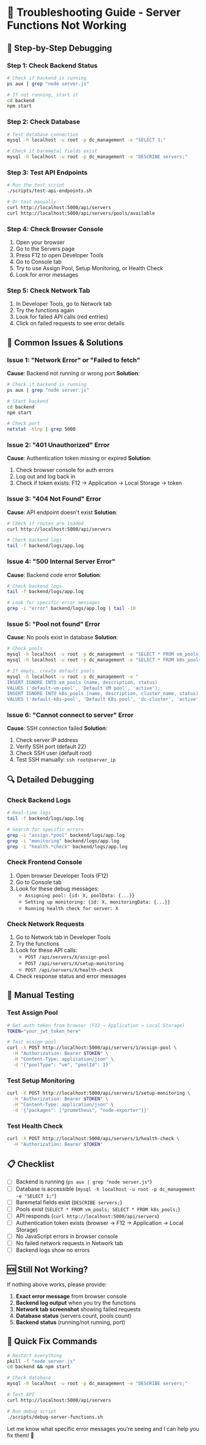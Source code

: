 # 🔧 Troubleshooting Guide - Server Functions Not Working

## 🚨 Step-by-Step Debugging

### Step 1: Check Backend Status
```bash
# Check if backend is running
ps aux | grep "node server.js"

# If not running, start it
cd backend
npm start
```

### Step 2: Check Database
```bash
# Test database connection
mysql -h localhost -u root -p dc_management -e "SELECT 1;"

# Check if baremetal fields exist
mysql -h localhost -u root -p dc_management -e "DESCRIBE servers;"
```

### Step 3: Test API Endpoints
```bash
# Run the test script
./scripts/test-api-endpoints.sh

# Or test manually
curl http://localhost:5000/api/servers
curl http://localhost:5000/api/servers/pools/available
```

### Step 4: Check Browser Console
1. Open your browser
2. Go to the Servers page
3. Press F12 to open Developer Tools
4. Go to Console tab
5. Try to use Assign Pool, Setup Monitoring, or Health Check
6. Look for error messages

### Step 5: Check Network Tab
1. In Developer Tools, go to Network tab
2. Try the functions again
3. Look for failed API calls (red entries)
4. Click on failed requests to see error details

## 🐛 Common Issues & Solutions

### Issue 1: "Network Error" or "Failed to fetch"
**Cause**: Backend not running or wrong port
**Solution**:
```bash
# Check if backend is running
ps aux | grep "node server.js"

# Start backend
cd backend
npm start

# Check port
netstat -tlnp | grep 5000
```

### Issue 2: "401 Unauthorized" Error
**Cause**: Authentication token missing or expired
**Solution**:
1. Check browser console for auth errors
2. Log out and log back in
3. Check if token exists: F12 → Application → Local Storage → token

### Issue 3: "404 Not Found" Error
**Cause**: API endpoint doesn't exist
**Solution**:
```bash
# Check if routes are loaded
curl http://localhost:5000/api/servers

# Check backend logs
tail -f backend/logs/app.log
```

### Issue 4: "500 Internal Server Error"
**Cause**: Backend code error
**Solution**:
```bash
# Check backend logs
tail -f backend/logs/app.log

# Look for specific error messages
grep -i "error" backend/logs/app.log | tail -10
```

### Issue 5: "Pool not found" Error
**Cause**: No pools exist in database
**Solution**:
```bash
# Check pools
mysql -h localhost -u root -p dc_management -e "SELECT * FROM vm_pools;"
mysql -h localhost -u root -p dc_management -e "SELECT * FROM k8s_pools;"

# If empty, create default pools
mysql -h localhost -u root -p dc_management -e "
INSERT IGNORE INTO vm_pools (name, description, status) 
VALUES ('default-vm-pool', 'Default VM pool', 'active');
INSERT IGNORE INTO k8s_pools (name, description, cluster_name, status) 
VALUES ('default-k8s-pool', 'Default K8s pool', 'dc-cluster', 'active');"
```

### Issue 6: "Cannot connect to server" Error
**Cause**: SSH connection failed
**Solution**:
1. Check server IP address
2. Verify SSH port (default 22)
3. Check SSH user (default root)
4. Test SSH manually: `ssh root@server_ip`

## 🔍 Detailed Debugging

### Check Backend Logs
```bash
# Real-time logs
tail -f backend/logs/app.log

# Search for specific errors
grep -i "assign.*pool" backend/logs/app.log
grep -i "monitoring" backend/logs/app.log
grep -i "health.*check" backend/logs/app.log
```

### Check Frontend Console
1. Open browser Developer Tools (F12)
2. Go to Console tab
3. Look for these debug messages:
   - `Assigning pool: {id: X, poolData: {...}}`
   - `Setting up monitoring: {id: X, monitoringData: {...}}`
   - `Running health check for server: X`

### Check Network Requests
1. Go to Network tab in Developer Tools
2. Try the functions
3. Look for these API calls:
   - `POST /api/servers/X/assign-pool`
   - `POST /api/servers/X/setup-monitoring`
   - `POST /api/servers/X/health-check`
4. Check response status and error messages

## 🧪 Manual Testing

### Test Assign Pool
```bash
# Get auth token from browser (F12 → Application → Local Storage)
TOKEN="your_jwt_token_here"

# Test assign pool
curl -X POST http://localhost:5000/api/servers/1/assign-pool \
  -H "Authorization: Bearer $TOKEN" \
  -H "Content-Type: application/json" \
  -d '{"poolType": "vm", "poolId": 1}'
```

### Test Setup Monitoring
```bash
curl -X POST http://localhost:5000/api/servers/1/setup-monitoring \
  -H "Authorization: Bearer $TOKEN" \
  -H "Content-Type: application/json" \
  -d '{"packages": ["prometheus", "node-exporter"]}'
```

### Test Health Check
```bash
curl -X POST http://localhost:5000/api/servers/1/health-check \
  -H "Authorization: Bearer $TOKEN"
```

## 📋 Checklist

- [ ] Backend is running (`ps aux | grep "node server.js"`)
- [ ] Database is accessible (`mysql -h localhost -u root -p dc_management -e "SELECT 1;"`)
- [ ] Baremetal fields exist (`DESCRIBE servers;`)
- [ ] Pools exist (`SELECT * FROM vm_pools; SELECT * FROM k8s_pools;`)
- [ ] API responds (`curl http://localhost:5000/api/servers`)
- [ ] Authentication token exists (browser → F12 → Application → Local Storage)
- [ ] No JavaScript errors in browser console
- [ ] No failed network requests in Network tab
- [ ] Backend logs show no errors

## 🆘 Still Not Working?

If nothing above works, please provide:

1. **Exact error message** from browser console
2. **Backend log output** when you try the functions
3. **Network tab screenshot** showing failed requests
4. **Database status** (servers count, pools count)
5. **Backend status** (running/not running, port)

## 🚀 Quick Fix Commands

```bash
# Restart everything
pkill -f "node server.js"
cd backend && npm start

# Check database
mysql -h localhost -u root -p dc_management -e "DESCRIBE servers;"

# Test API
curl http://localhost:5000/api/servers

# Run debug script
./scripts/debug-server-functions.sh
```

Let me know what specific error messages you're seeing and I can help you fix them! 🔧